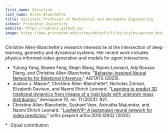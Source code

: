 ```yaml
---
first_name: Christine   
last_name: Allen-Blanchette
title: Assistant Professor of Mechanical and Aerospace Engineering
school: Princeton University 
website: https://cablanc.github.io/
image: https://mae.princeton.edu/sites/default/files/styles/person_detail/public/3-2%20aspect%20ratio.jpg?h=f7c23b30&itok=8Lno-Kiu
---
```

Christine Allen-Blanchette's research interests lie at the intersection of deep learning, geometry and dynamical systems. Her recent work includes physics-informed video generation and models for agent interactions. 

* Yulong Yang, Bowen Feng, Keqin Wang, Naomi Leonard, Adji Bousso Dieng, and Christine Allen-Blanchette. "[Behavior-Inspired Neural Networks for Relational Inference.](https://arxiv.org/abs/2406.14746)" AISTATS (2025).
* Justice J. Mason\*, Christine Allen-Blanchette\*, Nicholas Zolman, Elizabeth Davison, and Naomi Ehrich Leonard. "[Learning to predict 3D rotational dynamics from images of a rigid body with unknown mass distribution.](https://www.mdpi.com/2226-4310/10/11/921)" Aerospace 10, no. 11 (2023): 921.
* Christine Allen-Blanchette, Sushant Veer, Anirudha Majumdar, and Naomi Ehrich Leonard. "[LagNetViP: A lagrangian neural network for video prediction.](https://arxiv.org/pdf/2010.12932.pdf)" arXiv preprint arXiv:2010.12932 (2020).

\* : Equal contribution
